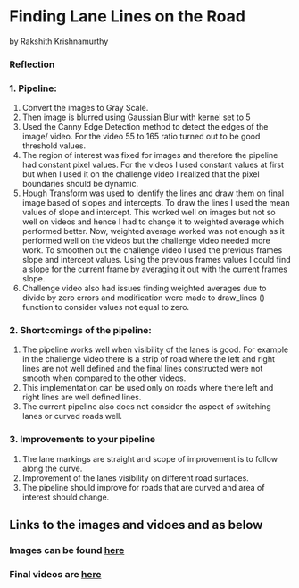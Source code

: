 # Finding Lane Lines on the Road
by Rakshith Krishnamurthy

### Reflection

### 1. Pipeline:

1. Convert the images to Gray Scale.
2. Then image is blurred using Gaussian Blur with kernel set to 5
3. Used the Canny Edge Detection method to detect the edges of the image/ video. For the video 55 to 165 ratio turned out to be good threshold values.
4. The region of interest was fixed for images and therefore the pipeline had constant pixel values. For the videos I used constant values at first but when I used it on the challenge video I realized that the pixel boundaries should be dynamic.
5. Hough Transform was used to identify the lines and draw them on final image based of slopes and intercepts. To draw the lines I used the mean values of slope and intercept. This worked well on images but not so well on videos and hence I had to change it to weighted average which performed better. Now, weighted average worked was not enough as it performed well on the videos but the challenge video needed more work. To smoothen out the challenge video I used the previous frames slope and intercept values. Using the previous frames values I could find a slope for the current frame by averaging it out with the current frames slope.
6. Challenge video also had issues finding weighted averages due to divide by zero errors and modification were made to draw_lines () function to consider values not equal to zero.

### 2. Shortcomings of the pipeline:

1. The pipeline works well when visibility of the lanes is good. For example in the challenge video there is a strip of road where the left and right lines are not well defined and the final lines constructed were not smooth when compared to the other videos.
2. This implementation can be used only on roads where there left and right lines are well defined lines.
3. The current pipeline also does not consider the aspect of switching lanes or curved roads well.


### 3. Improvements to your pipeline

1. The lane markings are straight and scope of improvement is to follow along the curve.
2. Improvement of the lanes visibility on different road surfaces.
3. The pipeline should improve for roads that are curved and area of interest should change.

## Links to the images and vidoes and as below
### Images can be found [here](https://github.com/rakshithkeegadi/CarND-LaneLines-P1/blob/master/P1.ipynb)

### Final videos are [here](https://github.com/rakshithkeegadi/CarND-LaneLines-P1/tree/master/test_videos_output)
